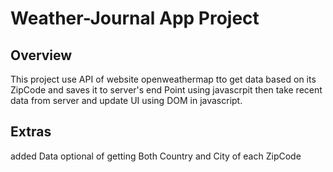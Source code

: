 # Weather-Journal App Project

## Overview
This project use API of website openweathermap tto get data based on its ZipCode and saves it to server's end Point  using javascrpit then take recent data from server and update UI using DOM in javascript. 

## Extras
added Data optional of getting Both Country and City of each ZipCode